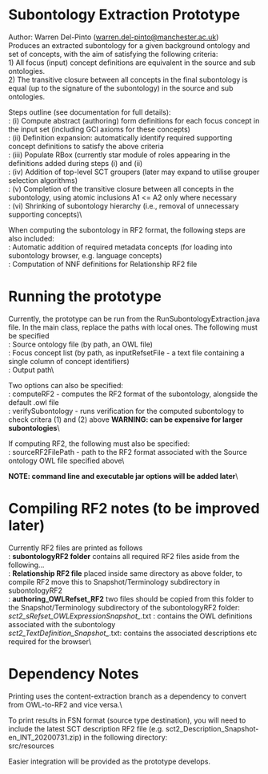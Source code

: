 # Subontology Extraction Prototype
Author: Warren Del-Pinto (warren.del-pinto@manchester.ac.uk)\
Produces an extracted subontology for a given background ontology and set of concepts, with the aim of satisfying the following criteria:\
    1) All focus (input) concept definitions are equivalent in the source and sub ontologies.\
    2) The transitive closure between all concepts in the final subontology is equal (up to the signature of the subontology) in the source and sub ontologies.

Steps outline (see documentation for full details):\
  : (i)   Compute abstract (authoring) form definitions for each focus concept in the input set (including GCI axioms for these concepts)\
  : (ii)  Definition expansion: automatically identify required supporting concept definitions to satisfy the above criteria\
  : (iii) Populate RBox (currently star module of roles appearing in the definitions added during steps (i) and (ii)\
  : (iv)  Addition of top-level SCT groupers (later may expand to utilise grouper selection algorithms)\
  : (v)   Completion of the transitive closure between all concepts in the subontology, using atomic inclusions A1 <= A2 only where necessary\
  : (vi)  Shrinking of subontology hierarchy (i.e., removal of unnecessary supporting concepts)\

When computing the subontology in RF2 format, the following steps are also included:\
        : Automatic addition of required metadata concepts (for loading into subontology browser, e.g. language concepts)\
        : Computation of NNF definitions for Relationship RF2 file

# Running the prototype
Currently, the prototype can be run from the RunSubontologyExtraction.java file. In the main class, replace the paths with local ones. The following must be specified\
  : Source ontology file (by path, an OWL file)\
  : Focus concept list (by path, as inputRefsetFile - a text file containing a single column of concept identifiers)\
  : Output path\

Two options can also be specified:\
  : computeRF2 - computes the RF2 format of the subontology, alongside the default .owl file\
  : verifySubontology - runs verification for the computed subontology to check critera (1) and (2) above **WARNING: can be expensive for larger subontologies**\\

If computing RF2, the following must also be specified:\
  : sourceRF2FilePath - path to the RF2 format associated with the Source ontology OWL file specified above\
        
**NOTE: command line and executable jar options will be added later**\
   
# Compiling RF2 notes (to be improved later)
Currently RF2 files are printed as follows\
  : **subontologyRF2 folder** contains all required RF2 files aside from the following...\
  : **Relationship RF2 file** placed inside same directory as above folder, to compile RF2 move this to Snapshot/Terminology subdirectory in subontologyRF2\
  : **authoring_OWLRefset_RF2** two files should be copied from this folder to the Snapshot/Terminology subdirectory of the subontologyRF2 folder:\
                *sct2_sRefset_OWLExpressionSnapshot_*.txt : contains the OWL definitions associated with the subontology\
                *sct2_TextDefinition_Snapshot_*.txt: contains the associated descriptions etc required for the browser\

# Dependency Notes
Printing uses the content-extraction branch as a dependency to convert from OWL-to-RF2 and vice versa.\

To print results in FSN format (source type destination), you will need to include the latest SCT description RF2 file (e.g. sct2_Description_Snapshot-en_INT_20200731.zip) in the following directory:\
src/resources

Easier integration will be provided as the prototype develops.
